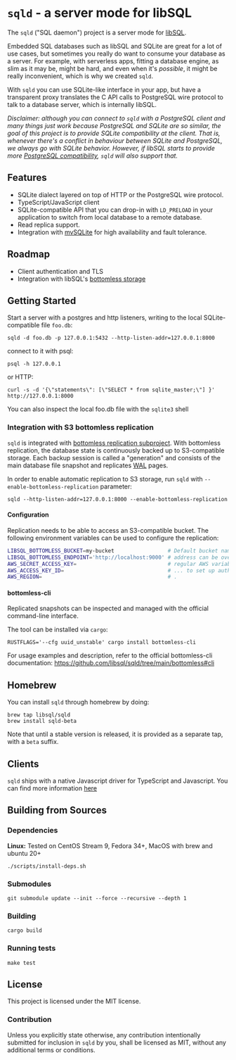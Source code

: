 # `sqld` - a server mode for libSQL

The `sqld` ("SQL daemon") project is a server mode for [libSQL](https://libsql.org).

Embedded SQL databases such as libSQL and SQLite are great for a lot of use cases, but sometimes you really do want to consume your database as a server.
For example, with serverless apps, fitting a database engine, as slim as it may be, might be hard, and even when it's _possible_, it might be really inconvenient, which is why we created `sqld`.

With `sqld` you can use SQLite-like interface in your app, but have a transparent proxy translates the C API calls to PostgreSQL wire protocol to talk to a database server, which is internally libSQL.

_Disclaimer: although you can connect to `sqld` with a PostgreSQL client and many things just work because PostgreSQL and SQLite are so similar, the goal of this project is to provide SQLite compatibility at the client.
That is, whenever there's a conflict in behaviour between SQLite and PostgreSQL, we always go with SQLite behavior.
However, if libSQL starts to provide more [PostgreSQL compatibility](https://github.com/libsql/libsql/issues/80), `sqld` will also support that._

## Features

* SQLite dialect layered on top of HTTP or the PostgreSQL wire protocol.
* TypeScript/JavaScript client
* SQLite-compatible API that you can drop-in with `LD_PRELOAD` in your application to switch from local database to a remote database.
* Read replica support.
* Integration with [mvSQLite](https://github.com/losfair/mvsqlite) for high availability and fault tolerance.
 
## Roadmap

* Client authentication and TLS
* Integration with libSQL's [bottomless storage](https://github.com/libsql/bottomless)

## Getting Started

Start a server with a postgres and http listeners, writing to the local SQLite-compatible file `foo.db`:

```console
sqld -d foo.db -p 127.0.0.1:5432 --http-listen-addr=127.0.0.1:8000
```

connect to it with psql:

```console
psql -h 127.0.0.1
```

or HTTP:

```console
curl -s -d '{\"statements\": [\"SELECT * from sqlite_master;\"] }' http://127.0.0.1:8000
```

You can also inspect the local foo.db file with the `sqlite3` shell

### Integration with S3 bottomless replication

`sqld` is integrated with [bottomless replication subproject](https://github.com/libsql/sqld/tree/main/bottomless). With bottomless replication, the database state is continuously backed up to S3-compatible storage. Each backup session is called a "generation" and consists of the main database file snapshot and replicates [WAL](https://www.sqlite.org/wal.html) pages.

In order to enable automatic replication to S3 storage, run `sqld` with `--enable-bottomless-replication` parameter:
```console
sqld --http-listen-addr=127.0.0.1:8000 --enable-bottomless-replication
```

#### Configuration
Replication needs to be able to access an S3-compatible bucket. The following environment variables can be used to configure the replication:
```sh
LIBSQL_BOTTOMLESS_BUCKET=my-bucket                 # Default bucket name: bottomless
LIBSQL_BOTTOMLESS_ENDPOINT='http://localhost:9000' # address can be overridden for local testing, e.g. with Minio
AWS_SECRET_ACCESS_KEY=                             # regular AWS variables are used
AWS_ACCESS_KEY_ID=                                 # ... to set up auth, regions, etc.
AWS_REGION=                                        # .
```

#### bottomless-cli
Replicated snapshots can be inspected and managed with the official command-line interface.

The tool can be installed via `cargo`:
```console
RUSTFLAGS='--cfg uuid_unstable' cargo install bottomless-cli
```
For usage examples and description, refer to the official bottomless-cli documentation: https://github.com/libsql/sqld/tree/main/bottomless#cli

## Homebrew

You can install `sqld` through homebrew by doing:

```
brew tap libsql/sqld
brew install sqld-beta
```

Note that until a stable version is released, it is provided as a separate tap, with a `beta` suffix.

## Clients

`sqld` ships with a native Javascript driver for TypeScript and Javascript. You can find more information [here](https://www.npmjs.com/package/@libsql/client)

## Building from Sources

### Dependencies

**Linux:**
 Tested on CentOS Stream 9, Fedora 34+, MacOS with brew  and ubuntu 20+
```console
./scripts/install-deps.sh
```

### Submodules

```run
git submodule update --init --force --recursive --depth 1
```

### Building

```console
cargo build
```

### Running tests

```console
make test
```

## License

This project is licensed under the MIT license.

### Contribution

Unless you explicitly state otherwise, any contribution intentionally submitted for inclusion in `sqld` by you, shall be licensed as MIT, without any additional terms or conditions.
